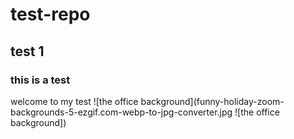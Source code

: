 # test-repo
## test 1
### this is a test
welcome to my test
![the office background](funny-holiday-zoom-backgrounds-5-ezgif.com-webp-to-jpg-converter.jpg
![the office background])
